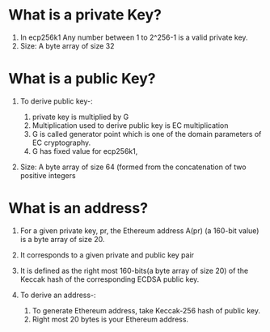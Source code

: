 # What is a private Key?

1. In ecp256k1 Any number between 1 to 2^256-1 is a valid private key.
2. Size: A byte array of size 32 


# What is a public Key?

1. To derive public key-:

    1. private key is multiplied by G
    2. Multiplication used to derive public key is EC multiplication
    3. G is called generator point which is one of the domain parameters of EC cryptography. 
    4. G has fixed value for ecp256k1,

2. Size: A byte array of size 64 (formed from the concatenation of two positive integers

# What is an address?

1. For a given private key, pr, the Ethereum address A(pr) (a 160-bit value) is a byte array of size 20.
2. It corresponds to a given private and public key pair 
3. It is  defined as the right most 160-bits(a byte array of size 20) of the Keccak hash of the corresponding ECDSA public key.

4. To derive an address-:

    1. To generate Ethereum address, take Keccak-256 hash of public key. 
    2. Right most 20 bytes is your Ethereum address.
